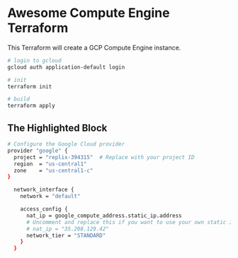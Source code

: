 # Awesome Compute Engine Terraform

This Terraform will create a GCP Compute Engine instance.

```bash
# login to gcloud
gcloud auth application-default login

# init
terraform init

# build
terraform apply
```

## The Highlighted Block

```bash
# Configure the Google Cloud provider
provider "google" {
  project = "replix-394315"  # Replace with your project ID
  region  = "us-central1"
  zone    = "us-central1-c"
}
```

```bash
  network_interface {
    network = "default"

    access_config {
      nat_ip = google_compute_address.static_ip.address
      # Uncomment and replace this if you want to use your own static IP address
      # nat_ip = "35.208.129.42"
      network_tier = "STANDARD"
    }
  }
```